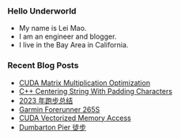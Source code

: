### Hello Underworld

- My name is Lei Mao.
- I am an engineer and blogger.
- I live in the Bay Area in California.


### Recent Blog Posts

<!-- BLOG-POST-LIST:START -->
- [CUDA Matrix Multiplication Optimization](https://leimao.github.io/article/CUDA-Matrix-Multiplication-Optimization/)
- [C++ Centering String With Padding Characters](https://leimao.github.io/blog/CPP-Center-String-With-Padding-Characters/)
- [2023 年跑步总结](https://leimao.github.io/essay/2023%E5%B9%B4%E8%B7%91%E6%AD%A5%E6%80%BB%E7%BB%93/)
- [Garmin Forerunner 265S](https://leimao.github.io/blog/Garmin-Forerunner-265S/)
- [CUDA Vectorized Memory Access](https://leimao.github.io/blog/CUDA-Vectorized-Memory-Access/)
- [Dumbarton Pier 徒步](https://leimao.github.io/life/Dumbarton-Pier/)
<!-- BLOG-POST-LIST:END -->
